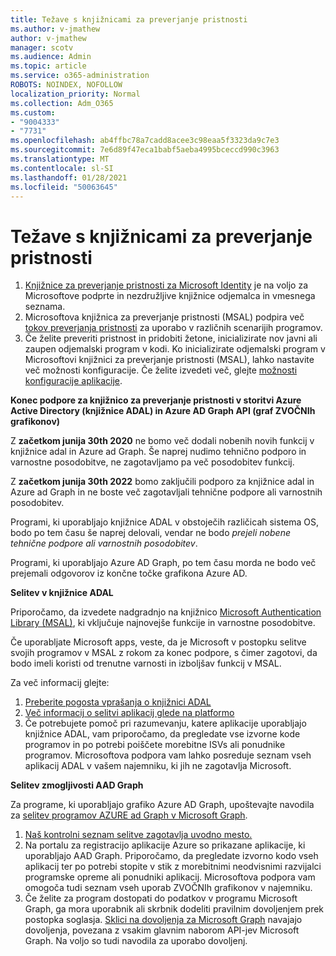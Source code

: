 ```yaml
---
title: Težave s knjižnicami za preverjanje pristnosti
ms.author: v-jmathew
author: v-jmathew
manager: scotv
ms.audience: Admin
ms.topic: article
ms.service: o365-administration
ROBOTS: NOINDEX, NOFOLLOW
localization_priority: Normal
ms.collection: Adm_O365
ms.custom:
- "9004333"
- "7731"
ms.openlocfilehash: ab4ffbc78a7cadd8acee3c98eaa5f3323da9c7e3
ms.sourcegitcommit: 7e6d89f47eca1babf5aeba4995bceccd990c3963
ms.translationtype: MT
ms.contentlocale: sl-SI
ms.lasthandoff: 01/28/2021
ms.locfileid: "50063645"
---
```

# <a name="issues-with-authentication-libraries"></a>Težave s knjižnicami za preverjanje pristnosti

1. [Knjižnice za preverjanje pristnosti za Microsoft Identity](https://docs.microsoft.com/azure/active-directory/develop/reference-v2-libraries) je na voljo za Microsoftove podprte in nezdružljive knjižnice odjemalca in vmesnega seznama.
2. Microsoftova knjižnica za preverjanje pristnosti (MSAL) podpira več [tokov preverjanja pristnosti](https://docs.microsoft.com/azure/active-directory/develop/msal-authentication-flows) za uporabo v različnih scenarijih programov.
3. Če želite preveriti pristnost in pridobiti žetone, inicializirate nov javni ali zaupen odjemalski program v kodi. Ko inicializirate odjemalski program v Microsoftovi knjižnici za preverjanje pristnosti (MSAL), lahko nastavite več možnosti konfiguracije. Če želite izvedeti več, glejte [možnosti konfiguracije aplikacije](https://docs.microsoft.com/azure/active-directory/develop/msal-client-application-configuration).

**Konec podpore za knjižnico za preverjanje pristnosti v storitvi Azure Active Directory (knjižnice ADAL) in Azure AD Graph API (graf ZVOČNIh grafikonov)**

Z **začetkom junija 30th 2020** ne bomo več dodali nobenih novih funkcij v knjižnice adal in Azure ad Graph. Še naprej nudimo tehnično podporo in varnostne posodobitve, ne zagotavljamo pa več posodobitev funkcij.

Z **začetkom junija 30th 2022** bomo zaključili podporo za knjižnice adal in Azure ad Graph in ne boste več zagotavljali tehnične podpore ali varnostnih posodobitev.

Programi, ki uporabljajo knjižnice ADAL v obstoječih različicah sistema OS, bodo po tem času še naprej delovali, vendar ne bodo *prejeli nobene tehnične podpore ali varnostnih posodobitev*.

Programi, ki uporabljajo Azure AD Graph, po tem času morda ne bodo več prejemali odgovorov iz končne točke grafikona Azure AD.

**Selitev v knjižnice ADAL**

Priporočamo, da izvedete nadgradnjo na knjižnico [Microsoft Authentication Library (MSAL)](https://docs.microsoft.com/azure/active-directory/develop/v2-overview), ki vključuje najnovejše funkcije in varnostne posodobitve.

Če uporabljate Microsoft apps, veste, da je Microsoft v postopku selitve svojih programov v MSAL z rokom za konec podpore, s čimer zagotovi, da bodo imeli koristi od trenutne varnosti in izboljšav funkcij v MSAL.

Za več informacij glejte:

1. [Preberite pogosta vprašanja o knjižnici ADAL](https://docs.microsoft.com/azure/active-directory/develop/msal-migration#frequently-asked-questions-faq)
2. [Več informacij o selitvi aplikacij glede na platformo](https://docs.microsoft.com/azure/active-directory/develop/msal-migration#frequently-asked-questions-faq)
3. Če potrebujete pomoč pri razumevanju, katere aplikacije uporabljajo knjižnice ADAL, vam priporočamo, da pregledate vse izvorne kode programov in po potrebi poiščete morebitne ISVs ali ponudnike programov. Microsoftova podpora vam lahko posreduje seznam vseh aplikacij ADAL v vašem najemniku, ki jih ne zagotavlja Microsoft.

**Selitev zmogljivosti AAD Graph**

Za programe, ki uporabljajo grafiko Azure AD Graph, upoštevajte navodila za [selitev programov AZURE ad Graph v Microsoft Graph](https://docs.microsoft.com/graph/migrate-azure-ad-graph-overview).

1. [Naš kontrolni seznam selitve zagotavlja uvodno mesto.](https://docs.microsoft.com/graph/migrate-azure-ad-graph-planning-checklist)
2. Na portalu za registracijo aplikacije Azure so prikazane aplikacije, ki uporabljajo AAD Graph. Priporočamo, da pregledate izvorno kodo vseh aplikacij ter po potrebi stopite v stik z morebitnimi neodvisnimi razvijalci programske opreme ali ponudniki aplikacij. Microsoftova podpora vam omogoča tudi seznam vseh uporab ZVOČNIh grafikonov v najemniku.
3. Če želite za program dostopati do podatkov v programu Microsoft Graph, ga mora uporabnik ali skrbnik dodeliti pravilnim dovoljenjem prek postopka soglasja. [Sklici na dovoljenja za Microsoft Graph](https://docs.microsoft.com/graph/permissions-reference) navajajo dovoljenja, povezana z vsakim glavnim naborom API-jev Microsoft Graph. Na voljo so tudi navodila za uporabo dovoljenj.
